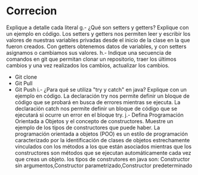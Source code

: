# Correcion
Explique a detalle cada literal 
g.- ¿Qué son setters y getters? Explique con un ejemplo en código.
Los setters y getters nos permiten leer y escribir los valores de nuestras variables privadas desde el inicio de la clase en la que fueron creados. Con getters obtenemos datos de variables, y con setters asignamos o cambiamos sus valores.
h.- Indique una secuencia de comandos en git que permitan clonar un repositorio, traer los últimos cambios y una vez realizados los cambios, actualizar los cambios.
- Git clone 
- Git Pull
- Git Push 
i.- ¿Para qué se utiliza "try y catch" en java? Explique con un ejemplo en código.
La declaración try nos permite definir un bloque de código que se probará en busca de errores mientras se ejecuta. La declaración catch nos permite definir un bloque de código que se ejecutará si ocurre un error en el bloque try.
j.- Defina Programación Orientada a Objetos y el concepto de constructores. Muestre un ejemplo de los tipos de constructores que puede haber.
La programación orientada a objetos (POO) es un estilo de programación caracterizado por la identificación de clases de objetos estrechamente vinculados con los métodos a los que están asociados mientras que los constructores son métodos que se ejecutan automáticamente cada vez que creas un objeto.                                                                                                 los tipos de construtores en java son: Constructor sin argumentos,Constructor parametrizado,Constructor predeterminado
